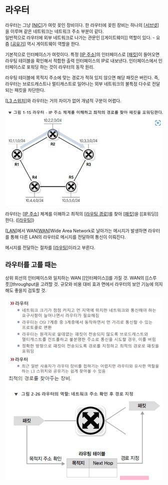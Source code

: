 # 라우터

라우터는 그냥 [[NIC]]가 여럿 꽂인 장비이다. 한 라우터에 꽂힌 장비는 하나의 [[서브넷]]을 이루며 같은 네트워크는 네트워크 주소 부분이 같다.  
일반적으로 라우터에 외부 네트워크로 나가는 관문인 [[게이트웨이]] 역할이 있다. - 요즘 [[공유기]] 역시 게이트웨이 역할을 한다.  

기본적으로 인터페이스가 여럿이다. 특정 [[IP 주소]]의 인터페이스로 [[패킷]]이 들어오면 라우팅 테이블을 확인해서 적합한 출력 인터페이스의 IP로 내보낸다. 인터페이스에서 인터페이스로 포워딩 하는 것이 라우터의 동작 원리.  

라우팅 테이블에 목적지 주소에 맞는 경로가 적혀 있지 않으면 해당 패킷은 버린다. 즉, 라우터는 브로드캐스트나 멀티캐스트로 일어나는 외부 네트워크의 불특정 다수로 전달되는 패킷을 차단한다.  

[[L3 스위치]]와 라우터는 거의 차이가 없어 개념적 구분이 어렵다.  
  


![](../attachments/2022-09-14-17-46-44.png)

라우터는 [[IP 주소]] 체계를 이해하고 최적의 [[라우팅 경로]]를 찾아 [[패킷]]을 [[포워딩]] 한다. ([[라우팅]])

[[LAN]]에서 WAN[[WAN]]Wide Area Network로 날아가는 메시지가 발생하면 라우터를 통해 다른 LAN의 라우터로 메시지를 전달하여 통신이 이뤄진다.

메시지를 전달하는 절차를 [[라우팅]]이라고 부른다.

## 라우터를 고를 때는
상위 회선의 인터페이스와 일치하는 WAN [[인터페이스]]를 가질 것.
WAN의 [[스루풋]]throughput을 고려할 것.
규모와 비용 대비 효과 면에서 라우터의 보안 기능에 의지해도 좋을지 검토할 것.

![](../attachments/2022-09-15-17-25-47.png)



[//begin]: # "Autogenerated link references for markdown compatibility"
[NIC]: NIC.md "NIC"
[서브넷]: 서브넷.md "서브넷"
[공유기]: 공유기.md "공유기"
[IP 주소]: <IP 주소.md> "IP 주소"
[패킷]: 패킷.md "패킷"
[L3 스위치]: <L3 스위치.md> "L3 스위치"
[IP 주소]: <IP 주소.md> "IP 주소"
[라우팅 경로]: <라우팅 경로.md> "라우팅 경로"
[패킷]: 패킷.md "패킷"
[라우팅]: 라우팅.md "라우팅"
[LAN]: LAN.md "LAN"
[WAN]: WAN.md "WAN"
[라우팅]: 라우팅.md "라우팅"
[//end]: # "Autogenerated link references"
[//begin]: # "Autogenerated link references for markdown compatibility"
[NIC]: NIC.md "NIC"
[서브넷]: 서브넷.md "서브넷"
[공유기]: 공유기.md "공유기"
[IP 주소]: <IP 주소.md> "IP 주소"
[패킷]: 패킷.md "패킷"
[L3 스위치]: <L3 스위치.md> "L3 스위치"
[IP 주소]: <IP 주소.md> "IP 주소"
[라우팅 경로]: <라우팅 경로.md> "라우팅 경로"
[패킷]: 패킷.md "패킷"
[라우팅]: 라우팅.md "라우팅"
[LAN]: LAN.md "LAN"
[WAN]: WAN.md "WAN"
[라우팅]: 라우팅.md "라우팅"
[//end]: # "Autogenerated link references"